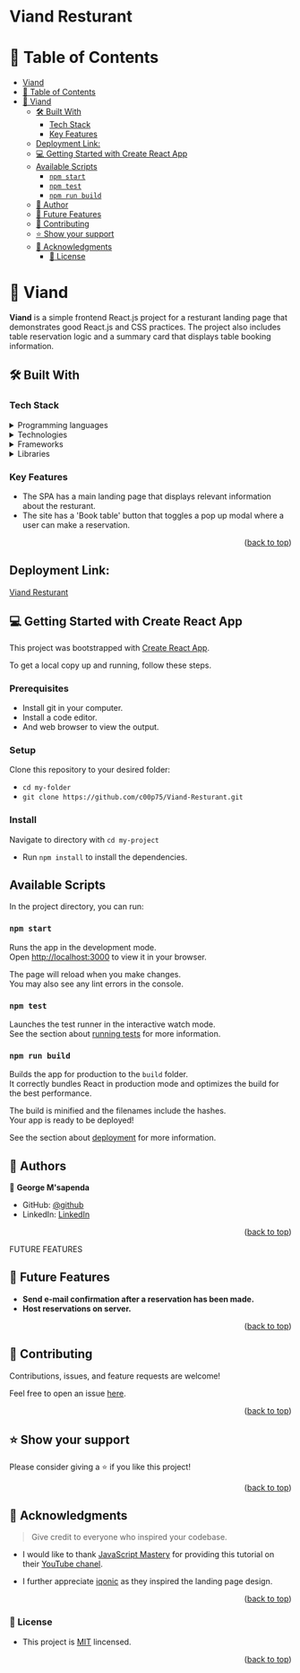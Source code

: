 # Viand Resturant

# 📗 Table of Contents

- [Viand](#Viand)
- [📗 Table of Contents](#-table-of-contents)
- [📖 Viand ](#-Viand-)
  - [🛠 Built With ](#-built-with-)
    - [Tech Stack ](#tech-stack-)
    - [Key Features ](#key-features-)
  - [Deployment Link:](#deployment-link)
  - [💻 Getting Started with Create React App ](#-getting-started-with-create-react-app-)
  - [Available Scripts](#available-scripts)
    - [`npm start`](#npm-start)
    - [`npm test`](#npm-test)
    - [`npm run build`](#npm-run-build)
  - [👥 Author ](#-author-)
  - [🔭 Future Features ](#-future-features-)
  - [🤝 Contributing ](#-contributing-)
  - [⭐️ Show your support ](#️-show-your-support-)
  - [🙏 Acknowledgments ](#-acknowledgments-)
    - [📝 License](#-license)

<!-- PROJECT DESCRIPTION -->

# 📖 Viand <a name="about-project"></a>

**Viand** is a simple frontend React.js project for a resturant landing page that demonstrates good React.js and CSS practices. The project also includes table reservation logic and a summary card that displays table booking information.

## 🛠 Built With <a name="built-with"></a>

### Tech Stack <a name="tech-stack"></a>
<details>
  <summary>Programming languages</summary>
  <ul>
    <li><a href="https://developer.mozilla.org/en-US/docs/Web/CSS">CSS</a></li>
    <li><a href="https://www.javascript.com/">JavaScript</a></li>
  </ul>
 </details>
 
<details>
  <summary>Technologies</summary>
  <ul>
    <li><a href="https://git-scm.com/">Git</a></li>
    <li><a href="https://github.com/">Github</a></li>
    <li><a href="https://eslint.org/">Linters</a></li>
    <li><a href="https://www.atlassian.com/git/tutorials/comparing-workflows/gitflow-workflow">Gitflow</a></li>
  </ul>
 </details>
 <details>
  <summary>Frameworks</summary>
  <ul>
    <li><a href="https://getbootstrap.com/">Bootstrap 5</a></li>
    <li><a href="https://react-bootstrap.github.io/">React Bootstrap</a></li>
  </ul>
 </details>
 <details>
  <summary>Libraries</summary>
  <ul>
    <li><a href="https://reactjs.org/">React</a></li>
  </ul>
 </details>

### Key Features <a name="key-features"></a>

- The SPA has a main landing page that displays relevant information about the resturant.
- The site has a 'Book table' button that toggles a pop up modal where a user can make a reservation.

<p align="right">(<a href="#readme-top">back to top</a>)</p>

## Deployment Link:

[Viand Resturant](https://viand.onrender.com)

## 💻 Getting Started with Create React App <a name="getting-started"></a>

This project was bootstrapped with [Create React App](https://github.com/facebook/create-react-app).

To get a local copy up and running, follow these steps.

### Prerequisites

- Install git in your computer.
- Install a code editor.
- And web browser to view the output.

### Setup

Clone this repository to your desired folder:

- `cd my-folder`
- `git clone https://github.com/c00p75/Viand-Resturant.git`

### Install

 Navigate to directory with `cd my-project`
- Run `npm install` to install the dependencies.

## Available Scripts

In the project directory, you can run:

### `npm start`

Runs the app in the development mode.\
Open [http://localhost:3000](http://localhost:3000) to view it in your browser.

The page will reload when you make changes.\
You may also see any lint errors in the console.

### `npm test`

Launches the test runner in the interactive watch mode.\
See the section about [running tests](https://facebook.github.io/create-react-app/docs/running-tests) for more information.

### `npm run build`

Builds the app for production to the `build` folder.\
It correctly bundles React in production mode and optimizes the build for the best performance.

The build is minified and the filenames include the hashes.\
Your app is ready to be deployed!

See the section about [deployment](https://facebook.github.io/create-react-app/docs/deployment) for more information.

## 👥 Authors <a name="author"></a>

👤 **George M'sapenda**

- GitHub: [@github](https://github.com/c00p75)
- LinkedIn: [LinkedIn](https://www.linkedin.com/in/georgemsapenda/)

<p align="right">(<a href="#readme-top">back to top</a>)</p>

FUTURE FEATURES

## 🔭 Future Features <a name="future-features"></a>

>

- **Send e-mail confirmation after a reservation has been made.**
- **Host reservations on server.**

<p align="right">(<a href="#readme-top">back to top</a>)</p>

## 🤝 Contributing <a name="contributing"></a>

Contributions, issues, and feature requests are welcome!

Feel free to open an issue [here](https://github.com/c00p75/Viand-Resturant/issues).

<p align="right">(<a href="#readme-top">back to top</a>)</p>

## ⭐️ Show your support <a name="support"></a>

Please consider giving a ⭐️ if you like this project!

<p align="right">(<a href="#readme-top">back to top</a>)</p>

## 🙏 Acknowledgments <a name="acknowledgements"></a>

> Give credit to everyone who inspired your codebase.

- I would like to thank [JavaScript Mastery](https://www.jsmastery.pro/) for providing this tutorial on their [YouTube chanel](https://www.youtube.com/watch?v=4oV65GVVits&list=PL6QREj8te1P6CkO_4OIK1-nwG5OxCD5tR&index=4).

- I further appreciate [iqonic](https://www.iqonic.design) as they inspired the landing page design.

<p align="right">(<a href="#readme-top">back to top</a>)</p>

### 📝 License

- This project is [MIT](./LICENSE) lincensed.

<p align="right">(<a href="#readme-top">back to top</a>)</p>
